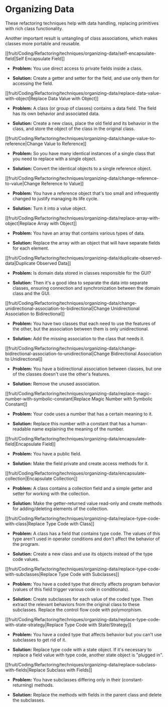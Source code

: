 # Organizing Data

These refactoring techniques help with data handling, replacing
primitives with rich class functionality.

Another important result is untangling of class associations, which makes classes more portable and reusable.

[[fruit/Coding/Refactoring/techniques/organizing-data/self-encapsulate-field|Self Encapsulate Field]]

- **Problem:** You use direct access to private fields inside a class.

- **Solution:** Create a getter and setter for the field, and use only them for accessing the field.

[[fruit/Coding/Refactoring/techniques/organizing-data/replace-data-value-with-object|Replace Data Value with Object]]

- **Problem:** A class (or group of classes) contains a data field. The field has its own behavior and associated data.

- **Solution:** Create a new class, place the old field and its behavior in the class, and store the object of the class in the original class.

[[fruit/Coding/Refactoring/techniques/organizing-data/change-value-to-reference|Change Value to Reference]]

- **Problem:** So you have many identical instances of a single class that you need to replace with a single object.

- **Solution:** Convert the identical objects to a single reference object.

[[fruit/Coding/Refactoring/techniques/organizing-data/change-reference-to-value|Change Reference to Value]]

- **Problem:** You have a reference object that's too small and infrequently changed to justify managing its life cycle.

- **Solution:** Turn it into a value object.

[[fruit/Coding/Refactoring/techniques/organizing-data/replace-array-with-object|Replace Array with Object]]

- **Problem:** You have an array that contains various types of data.

- **Solution:** Replace the array with an object that will have separate fields for each element.

[[fruit/Coding/Refactoring/techniques/organizing-data/duplicate-observed-data|Duplicate Observed Data]]

- **Problem:** Is domain data stored in classes responsible for the GUI?

- **Solution:** Then it's a good idea to separate the data into separate classes, ensuring connection and synchronization between the domain class and the GUI.

[[fruit/Coding/Refactoring/techniques/organizing-data/change-unidirectional-association-to-bidirectional|Change Unidirectional Association to Bidirectional]]

- **Problem:** You have two classes that each need to use the features of the other, but the association between them is only unidirectional.

- **Solution:** Add the missing association to the class that needs it.

[[fruit/Coding/Refactoring/techniques/organizing-data/change-bidirectional-association-to-unidirectional|Change Bidirectional Association to Unidirectional]]

- **Problem:** You have a bidirectional association between classes, but one of the classes doesn't use the other's features.

- **Solution:** Remove the unused association.

[[fruit/Coding/Refactoring/techniques/organizing-data/replace-magic-number-with-symbolic-constant|Replace Magic Number with Symbolic Constant]]

- **Problem:** Your code uses a number that has a certain meaning to it.

- **Solution:** Replace this number with a constant that has a human-readable name explaining the meaning of the number.

[[fruit/Coding/Refactoring/techniques/organizing-data/encapsulate-field|Encapsulate Field]]

- **Problem:** You have a public field.

- **Solution:** Make the field private and create access methods for it.

[[fruit/Coding/Refactoring/techniques/organizing-data/encapsulate-collection|Encapsulate Collection]]
- **Problem:** A class contains a collection field and a simple getter and setter for working with the collection.

- **Solution:** Make the getter-returned value read-only and create methods for adding/deleting elements of the collection.

[[fruit/Coding/Refactoring/techniques/organizing-data/replace-type-code-with-class|Replace Type Code with Class]]
- **Problem:** A class has a field that contains type code. The values of this type aren't used in operator conditions and don't affect the behavior of the program.

- **Solution:** Create a new class and use its objects instead of the type code values.

[[fruit/Coding/Refactoring/techniques/organizing-data/replace-type-code-with-subclasses|Replace Type Code with Subclasses]]
- **Problem:** You have a coded type that directly affects program behavior (values of this field trigger various code in conditionals).

- **Solution:** Create subclasses for each value of the coded type. Then extract the relevant behaviors from the original class to these subclasses. Replace the control flow code with polymorphism.

[[fruit/Coding/Refactoring/techniques/organizing-data/replace-type-code-with-state-strategy|Replace Type Code with State/Strategy]]
- **Problem:** You have a coded type that affects behavior but you can't use subclasses to get rid of it.

- **Solution:** Replace type code with a state object. If it's necessary to replace a field value with type code, another state object is "plugged in".

[[fruit/Coding/Refactoring/techniques/organizing-data/replace-subclass-with-fields|Replace Subclass with Fields]]

- **Problem:** You have subclasses differing only in their (constant-returning) methods.

- **Solution:** Replace the methods with fields in the parent class and delete the subclasses.
